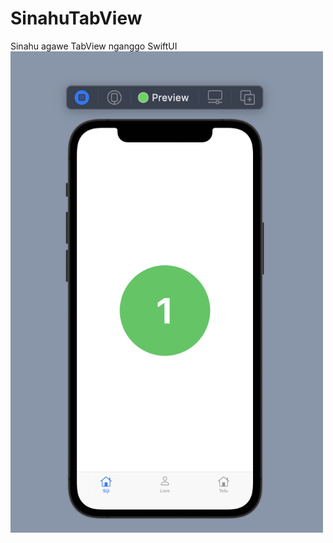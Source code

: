 # SinahuTabView
Sinahu agawe TabView nganggo SwiftUI   
<img width="500" src="https://raw.githubusercontent.com/hangga/SinahuTabView/main/Screen%20Shot%202021-08-20%20at%2017.13.04.png" />

